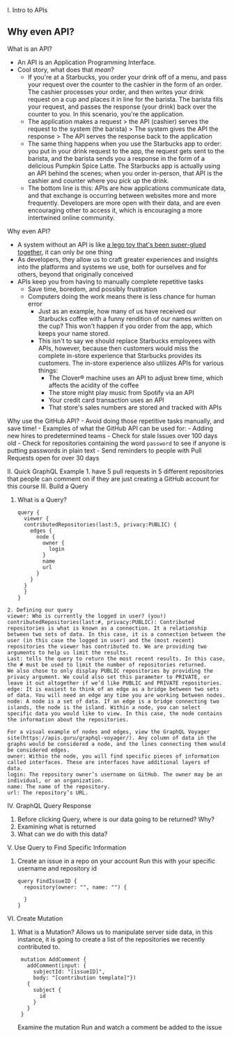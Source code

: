 I. Intro to APIs

## Why even API?
What is an API?
- An API is an Application Programming Interface.
- Cool story, what does that *mean*?
  - If you're at a Starbucks, you order your drink off of a menu, and pass your request over the counter to the cashier in the form of an order. The cashier processes your order, and then writes your drink request on a cup and places it in line for the barista. The barista fills your request, and passes the response (your drink) back over the counter to you. In this scenario, you're the application.
  - The application makes a request > the API (cashier) serves the request to the system (the barista) > The system gives the API the response > The API serves the response back to the application
  - The same thing happens when you use the Starbucks app to order: you put in your drink request to the app, the request gets sent to the barista, and the barista sends you a response in the form of a delicious Pumpkin Spice Latte. The Starbucks app is actually using an API behind the scenes; when you order in-person, that API is the cashier and counter where you pick up the drink.
  - The bottom line is this: APIs are how applications communicate data, and that exchange is occurring between websites more and more frequently. Developers are more open with their data, and are even encouraging other to access it, which is encouraging a more intertwined online community.

Why even API?
- A system without an API is like [a lego toy that's been super-glued together](https://cloud.githubusercontent.com/assets/27806/18210851/29f679e4-7100-11e6-9345-d41f3a83e532.jpg), it can only *be* one thing
- As developers, they allow us to craft greater experiences and insights into the platforms and systems we use, both for ourselves and for others, beyond that originally conceived
- APIs keep you from having to manually complete repetitive tasks
  - Save time, boredom, and possibly frustration
  - Computers doing the work means there is less chance for human error
    - Just as an example, how many of us have received our Starbucks coffee with a funny rendition of our names written on the cup? This won't happen if you order from the app, which keeps your name stored.
    - This isn't to say we should replace Starbucks employees with APIs, however, because then customers would miss the complete in-store experience that Starbucks provides its customers. The in-store experience also utilizes APIs for various things:
      - The Clover® machine uses an API to adjust brew time, which affects the acidity of the coffee
      - The store might play music from Spotify via an API
      - Your credit card transaction uses an API
      - That store's sales numbers are stored and tracked with APIs

Why use the GitHub API?
    - Avoid doing those repetitive tasks manually, and save time!
    - Examples of what the GitHub API can be used for:
        - Adding new hires to predetermined teams
        - Check for stale Issues over 100 days old
        - Check for repositories containing the word `password` to see if anyone is putting passwords in plain text
        - Send reminders to people with Pull Requests open for over 30 days

II. Quick GraphQL Example
      1. have 5 pull requests in 5 different repositories that people can comment on if they are just creating a GitHub account for this course
III. Build a Query
  1. What is a Query?

        ```
        query {
          viewer {
          contributedRepositories(last:5, privacy:PUBLIC) {
            edges {
              node {
                owner {
                  login
                }
                name
                url
              }
            }
          }
          }
        }
        ```

    2. Defining our query
    viewer: Who is currently the logged in user? (you!)
    contributedRepositories(last:#, privacy:PUBLIC): Contributed repositories is what is known as a connection. It a relationship between two sets of data. In this case, it is a connection between the user (in this case the logged in user) and the (most recent) repositories the viewer has contributed to. We are providing two arguments to help us limit the results.
    Last: tells the query to return the most recent results. In this case, the # must be used to limit the number of repositories returned.
    We also chose to only display PUBLIC repositories by providing the privacy argument. We could also set this parameter to PRIVATE, or leave it out altogether if we’d like PUBLIC and PRIVATE repositories.
    edge: It is easiest to think of an edge as a bridge between two sets of data. You will need an edge any time you are working between nodes.
    node: A node is a set of data. If an edge is a bridge connecting two islands, the node is the island. Within a node, you can select specific data you would like to view. In this case, the node contains the information about the repositories.

    For a visual example of nodes and edges, view the GraphQL Voyager site(https://apis.guru/graphql-voyager/). Any column of data in the graphs would be considered a node, and the lines connecting them would be considered edges.
    owner: Within the node, you will find specific pieces of information called interfaces. These are interfaces have additional layers of data.
    login: The repository owner’s username on GitHub. The owner may be an individual, or an organization.
    name: The name of the repository.
    url: The repository’s URL.



IV. GraphQL Query Response
  1. Before clicking Query, where is our data going to be returned? Why?
  1. Examining what is returned
  1. What can we do with this data?

V. Use Query to Find Specific Information
  1. Create an issue in a repo on your account
      Run this with your specific username and repository id

        ```
        query FindIssueID {
          repository(owner: "", name: "") {

          }
        }
        ```
        
VI. Create Mutation
  1. What is a Mutation?
     Allows us to manipulate server side data, in this instance, it is going to create a list of the repositories we recently contributed to.
        
        ```
         mutation AddComment {
           addComment(input: {
             subjectId: "[issueID]",
             body: "[contribution template]"})
           {
             subject {
               id
             }
           }
         }
       ```

     Examine the mutation
     Run and watch a comment be added to the issue
